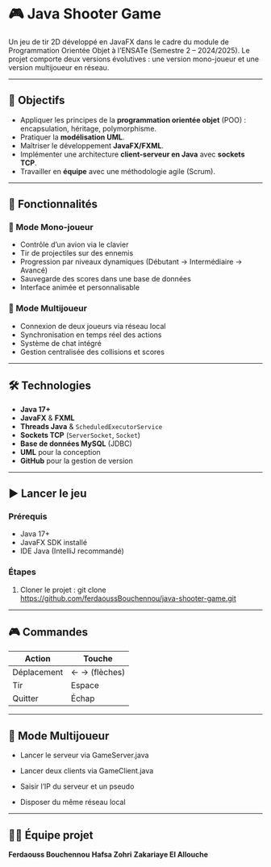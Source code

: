 # 🎮 Java Shooter Game

Un jeu de tir 2D développé en JavaFX dans le cadre du module de Programmation Orientée Objet à l’ENSATe (Semestre 2 – 2024/2025). Le projet comporte deux versions évolutives : une version mono-joueur et une version multijoueur en réseau.

---

## 🎯 Objectifs

- Appliquer les principes de la **programmation orientée objet** (POO) : encapsulation, héritage, polymorphisme.
- Pratiquer la **modélisation UML**.
- Maîtriser le développement **JavaFX/FXML**.
- Implémenter une architecture **client-serveur en Java** avec **sockets TCP**.
- Travailler en **équipe** avec une méthodologie agile (Scrum).

---

## 🚀 Fonctionnalités

### 🔹 Mode Mono-joueur

- Contrôle d’un avion via le clavier
- Tir de projectiles sur des ennemis
- Progression par niveaux dynamiques (Débutant → Intermédiaire → Avancé)
- Sauvegarde des scores dans une base de données
- Interface animée et personnalisable

### 🔸 Mode Multijoueur

- Connexion de deux joueurs via réseau local
- Synchronisation en temps réel des actions
- Système de chat intégré
- Gestion centralisée des collisions et scores

---

## 🛠️ Technologies

- **Java 17+**
- **JavaFX** & **FXML**
- **Threads Java** & `ScheduledExecutorService`
- **Sockets TCP** (`ServerSocket`, `Socket`)
- **Base de données MySQL** (JDBC)
- **UML** pour la conception
- **GitHub** pour la gestion de version

---

## ▶️ Lancer le jeu

### Prérequis

- Java 17+
- JavaFX SDK installé
- IDE Java (IntelliJ recommandé)

### Étapes

1. Cloner le projet :
   git clone https://github.com/ferdaoussBouchennou/java-shooter-game.git

---

## 🎮 Commandes

| Action      | Touche        |
| ----------- | ------------- |
| Déplacement | ← → (flèches) |
| Tir         | Espace        |
| Quitter     | Échap         |

---

## 📡 Mode Multijoueur
- Lancer le serveur via GameServer.java

- Lancer deux clients via GameClient.java

- Saisir l’IP du serveur et un pseudo

- Disposer du même réseau local

---

## 🧑‍💻 Équipe projet

**Ferdaouss Bouchennou**
**Hafsa Zohri** 
**Zakariaye El Allouche** 
          

